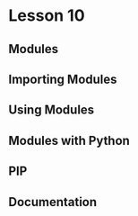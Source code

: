 # Lesson 10

## Modules

## Importing Modules

## Using Modules

## Modules with Python

## PIP

## Documentation